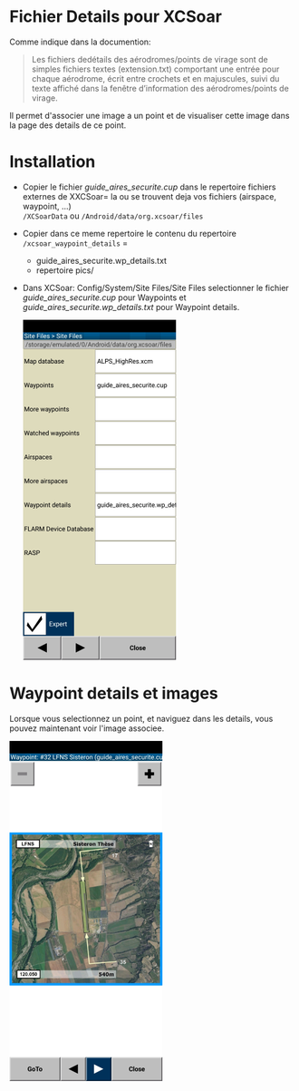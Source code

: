 # Fichier Details pour XCSoar
Comme indique dans la documention:  
>Les fichiers dedétails des aérodromes/points de virage sont de simples fichiers textes (extension.txt) comportant une entrée pour chaque aérodrome, écrit entre crochets et en majuscules, suivi du texte affiché dans la fenêtre d’information des aérodromes/points de virage.

Il permet d'associer une image a un point et de visualiser cette image dans la page des details de ce point.

# Installation
- Copier le fichier *guide_aires_securite.cup* dans le repertoire fichiers externes de XXCSoar= la ou se trouvent deja vos fichiers (airspace, waypoint, ...)  
`/XCSoarData` ou `/Android/data/org.xcsoar/files`
- Copier dans ce meme repertoire le contenu du repertoire `/xcsoar_waypoint_details` =
  - guide_aires_securite.wp_details.txt
  - repertoire pics/

- Dans XCSoar: Config/System/Site Files/Site Files selectionner le fichier *guide_aires_securite.cup* pour Waypoints et *guide_aires_securite.wp_details.txt* pour Waypoint details.  
  
  ![Site Files](images/Screenshot_XCSoar_files.png)

# Waypoint details et images
  Lorsque vous selectionnez un point, et naviguez dans les details, vous pouvez maintenant voir l'image associee.

 ![Site Files](images/Screenshot_XCSoar_wp_details.png)
